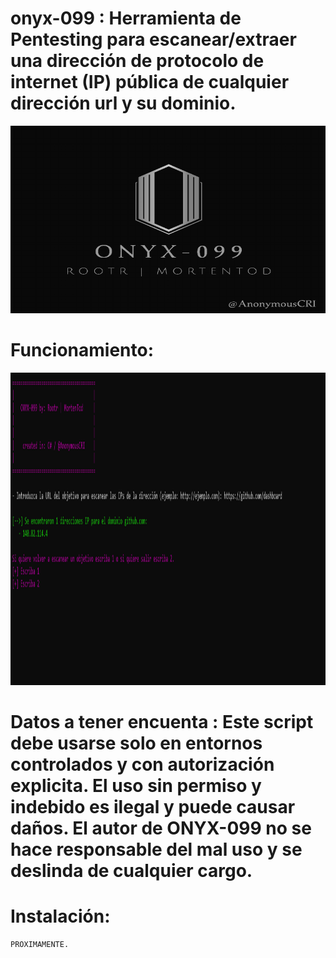 # onyx-099 : Herramienta de Pentesting para escanear/extraer una dirección de protocolo de internet (IP) pública de cualquier dirección url y su dominio.

<p align="center"> <img width="600" height="300" src="https://github.com/Rootteadoorg/onyx-099/blob/main/pictures/Captura%20de%20pantalla%20(57).png"> </pag>

# Funcionamiento:
<p align="center"> <img width="900" height="500" src="https://github.com/Rootteadoorg/onyx-099/blob/main/pictures/Captura%20de%20pantalla%20(58).png"> </pag>

# Datos a tener encuenta : Este script debe usarse solo en entornos controlados y con autorización explicita. El uso sin permiso y indebido es ilegal y puede causar daños. El autor de ONYX-099 no se hace responsable del mal uso y se deslinda de cualquier cargo.

# Instalación:
```bash
PROXIMAMENTE.
```
